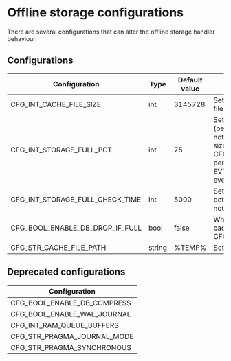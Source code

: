 # Offline storage configurations

There are several configurations that can alter the offline storage handler behaviour.


## Configurations

| Configuration | Type | Default value | Description |
| ------------- | ---- | ------------- | -------------|
| CFG_INT_CACHE_FILE_SIZE | int | 3145728 | Sets size limit for the cache file.
| CFG_INT_STORAGE_FULL_PCT | int | 75 | Sets the notification threshold (percentage) for storage full notifications. If the cache file size excceds CFG_INT_STORAGE_FULL_PCT percent, an EVT_STORAGE_FULL debug event will be fired.
| CFG_INT_STORAGE_FULL_CHECK_TIME | int | 5000 | Sets the minimum time (ms) between storage full notifications.
| CFG_BOOL_ENABLE_DB_DROP_IF_FULL | bool | false | When set to true, trim events if cache size reaches CFG_INT_CACHE_FILE_SIZE
| CFG_STR_CACHE_FILE_PATH | string | %TEMP% | Sets the path for the cache file


## Deprecated configurations

| Configuration | 
| ------------- |
| CFG_BOOL_ENABLE_DB_COMPRESS |
| CFG_BOOL_ENABLE_WAL_JOURNAL |
| CFG_INT_RAM_QUEUE_BUFFERS |
| CFG_STR_PRAGMA_JOURNAL_MODE |
| CFG_STR_PRAGMA_SYNCHRONOUS |
